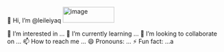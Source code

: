 👋 Hi, I’m @leileiyaq
<img width="120" height="37" alt="image" src="https://github.com/user-attachments/assets/6647250d-0f4d-4092-af50-3508d184a914" />

👀 I’m interested in ...
🌱 I’m currently learning ...
💞️ I’m looking to collaborate on ...
📫 How to reach me ...
😄 Pronouns: ...
⚡ Fun fact: ...a
